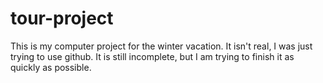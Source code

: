 # tour-project
This is my computer project for the winter vacation. It isn't real, I was just trying to use github.
It is still incomplete, but I am trying to finish it as quickly as possible.
